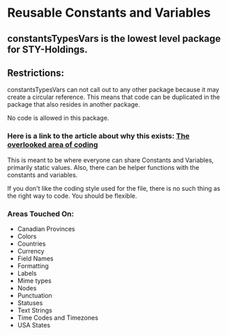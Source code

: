 # Reusable Constants and Variables

## constantsTypesVars is the lowest level package for STY-Holdings.

## Restrictions:
constantsTypesVars can not call out to any other package because it may create a circular reference.
This means that code can be duplicated in the package that also resides in another package.

No code is allowed in this package.

### Here is a link to the article about why this exists: [The overlooked area of coding](https://medium.com/@scott28479/the-overlooked-area-of-coding-b2c25579ca0f)

This is meant to be where everyone can share Constants and Variables, primarily static values. Also, there can be helper functions with the constants and variables.

If you don't like the coding style used for the file, there is no such thing as the right way to code. You should be flexible.

### Areas Touched On:
- Canadian Provinces
- Colors
- Countries
- Currency
- Field Names
- Formatting
- Labels
- Mime types
- Nodes
- Punctuation
- Statuses
- Text Strings
- Time Codes and Timezones
- USA States

